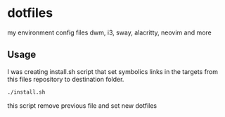 # dotfiles
my environment config files dwm, i3, sway, alacritty, neovim and more

## Usage

I was creating install.sh script that set symbolics links in the targets from this files repository to destination folder.

```sh
./install.sh
```
this script remove previous file and set new dotfiles

